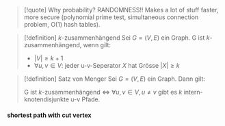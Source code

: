 
>[!quote] Why probability? RANDOMNESS!!
>Makes a lot of stuff faster, more secure (polynomial prime test, simultaneous connection problem, O(1) hash tables).



>[!definition] $k$-zusammenhängend
>Sei $G=(V, E)$ ein Graph. G ist $k$-zusammenhängend, wenn gilt:
>	- $|V| \geq k + 1$
>	- $\forall u,v \in V$: jeder u-v-Seperator $X$ hat Grösse $|X| \geq k$



>[!definition] Satz von Menger
>Sei $G=(V, E)$ ein Graph. Dann gilt:
>
>G ist $k$-zusammenhängend $\iff$ $\forall u,v \in V, u \neq v$ gibt es $k$ intern-knotendisjunkte u-v Pfade.


#### shortest path with cut vertex


